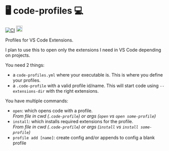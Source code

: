 # 🖥 code-profiles 💻

[![CI](https://github.com/marcantoineg/code-profiles/actions/workflows/ci.yml/badge.svg)](https://github.com/marcantoineg/code-profiles/actions/workflows/ci.yml)
<img height="20px" src="https://img.shields.io/badge/Golang-FFFFFF?logo=go&style=flat">

Profiles for VS Code Extensions.

I plan to use this to open only the extensions I need in VS Code depending on projects.

You need 2 things:
- a `code-profiles.yml` where your executable is. This is where you define your profiles.
- a `.code-profile` with a valid profile id/name. This will start code using `--extensions-dir` with the right extensions.

You have multiple commands:
- `open`: which opens code with a profile.
<br>_From file in cwd (`.code-profile`) or args (`open` vs `open some-profile`)_
- `install`: which installs required extensions for the profile.
<br>_From file in cwd (`.code-profile`) or args (`install` vs `install some-profile`)_
- `profile add [name]`: create config and/or appends to config a blank profile
